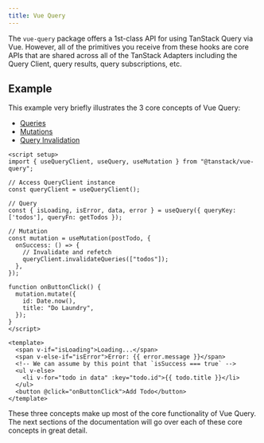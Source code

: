 ```yaml
---
title: Vue Query
---
```


The `vue-query` package offers a 1st-class API for using TanStack Query via Vue. However, all of the primitives you receive from these hooks are core APIs that are shared across all of the TanStack Adapters including the Query Client, query results, query subscriptions, etc.

## Example

This example very briefly illustrates the 3 core concepts of Vue Query:

- [Queries](guides/queries)
- [Mutations](guides/mutations)
- [Query Invalidation](guides/query-invalidation)

```vue
<script setup>
import { useQueryClient, useQuery, useMutation } from "@tanstack/vue-query";

// Access QueryClient instance
const queryClient = useQueryClient();

// Query
const { isLoading, isError, data, error } = useQuery({ queryKey: ['todos'], queryFn: getTodos });

// Mutation
const mutation = useMutation(postTodo, {
  onSuccess: () => {
    // Invalidate and refetch
    queryClient.invalidateQueries(["todos"]);
  },
});

function onButtonClick() {
  mutation.mutate({
    id: Date.now(),
    title: "Do Laundry",
  });
}
</script>

<template>
  <span v-if="isLoading">Loading...</span>
  <span v-else-if="isError">Error: {{ error.message }}</span>
  <!-- We can assume by this point that `isSuccess === true` -->
  <ul v-else>
    <li v-for="todo in data" :key="todo.id">{{ todo.title }}</li>
  </ul>
  <button @click="onButtonClick">Add Todo</button>
</template>
```

These three concepts make up most of the core functionality of Vue Query. The next sections of the documentation will go over each of these core concepts in great detail.
